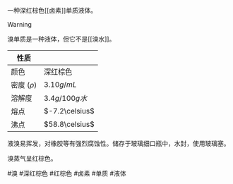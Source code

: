 一种深红棕色[[卤素]]单质液体。

> [!warning]
> 溴单质是一种液体，但它不是[[溴水]]。

| 性质          |                 |
| ------------- | --------------- |
| 颜色          | 深红棕色          |
| 密度 ($\rho$) | $3.10g/mL$      |
| 溶解度        | $3.4g/100g水$ |
| 熔点          | $-7.2\celsius$ |
| 沸点          | $58.8\celsius$ |

液溴易挥发，对橡胶等有强烈腐蚀性。储存于玻璃细口瓶中，水封，使用玻璃塞。

溴蒸气呈红棕色。

#溴 #深红棕色 #红棕色 #卤素 #单质 #液体
